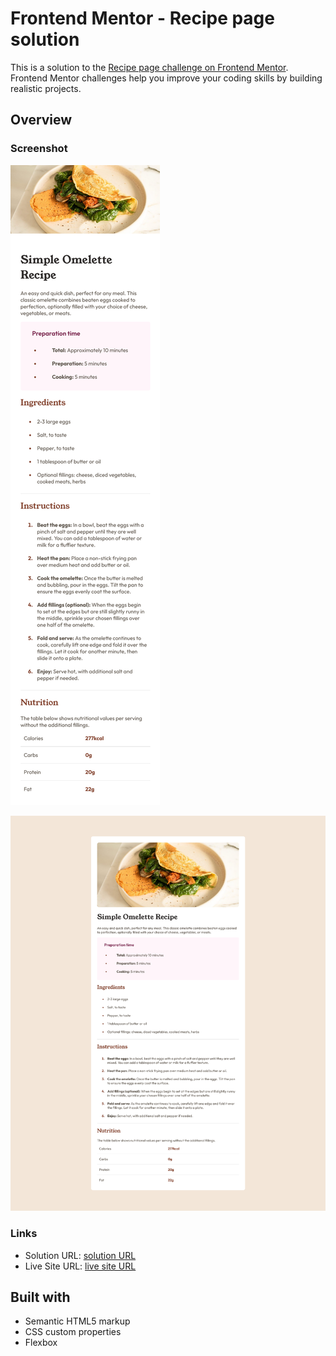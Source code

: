 # Frontend Mentor - Recipe page solution

This is a solution to the [Recipe page challenge on Frontend Mentor](https://www.frontendmentor.io/challenges/recipe-page-KiTsR8QQKm). Frontend Mentor challenges help you improve your coding skills by building realistic projects.

## Overview

### Screenshot

![Screenshot1](./screenshot/Screenshot%202024-10-01%20at%2000-06-31%20Frontend%20Mentor%20Recipe%20page.png)

![Screenshot2](./screenshot/Screenshot%202024-10-01%20at%2000-06-40%20Frontend%20Mentor%20Recipe%20page.png)

### Links

- Solution URL: [solution URL](https://github.com/asymtut/Recipe-Page)
- Live Site URL: [live site URL](https://recipe-page-asymtut.netlify.app/)

## Built with

- Semantic HTML5 markup
- CSS custom properties
- Flexbox
